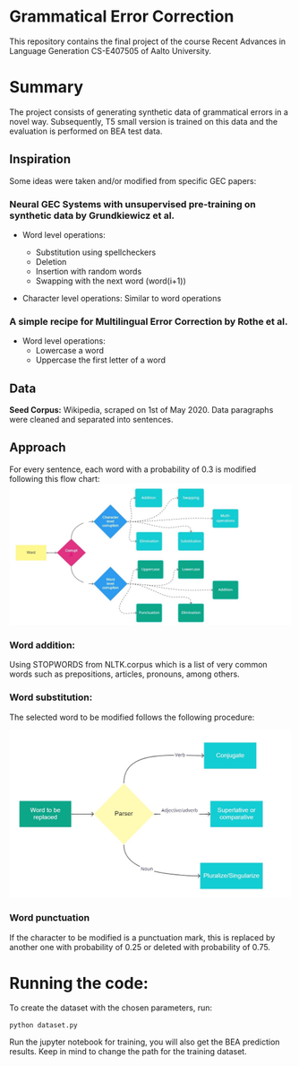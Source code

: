 # Grammatical Error Correction

This repository contains the final project of the course Recent Advances in Language Generation CS-E407505 of Aalto University.


# Summary 

The project consists of generating synthetic data of grammatical errors in a novel way. Subsequently, T5 small version is trained on this data and the evaluation is performed on BEA test data.

## Inspiration 

Some ideas were taken and/or modified from specific GEC papers: 

### **Neural GEC Systems with unsupervised pre-training on synthetic data by Grundkiewicz et al.**

* Word level operations: 
    * Substitution using spellcheckers 
    * Deletion
    * Insertion with random words
    * Swapping with the next word (word(i+1))
    

* Character level operations: Similar to word operations

### **A simple recipe for Multilingual Error Correction by Rothe et al.**

* Word level operations: 
    * Lowercase a word    
    * Uppercase the first letter of a word

## Data
**Seed Corpus:** Wikipedia, scraped on 1st of May 2020.
Data paragraphs were cleaned and separated into sentences.

## Approach

For every sentence, each word with a probability of 0.3 is modified following this flow chart:
![GeneralApp.](https://github.com/MateoRuedaMolano/NLG-project/blob/main/Images/FlowchartC.jpg)

### Word addition: 
Using STOPWORDS from NLTK.corpus which is a list of very common words such as prepositions, articles, pronouns, among others.

### Word substitution:
The selected word to be modified follows the following procedure:

![GeneralApp.](https://github.com/MateoRuedaMolano/NLG-project/blob/main/Images/Untitled.jpg)

### Word punctuation
If the character to be modified is a punctuation mark, this is replaced by another one with probability of 0.25 or deleted with probability of 0.75.

# Running the code:
To create the dataset with the chosen parameters, run:
```
python dataset.py
```
Run the jupyter notebook for training, you will also get the BEA prediction results. Keep in mind to change the path for the training dataset.


